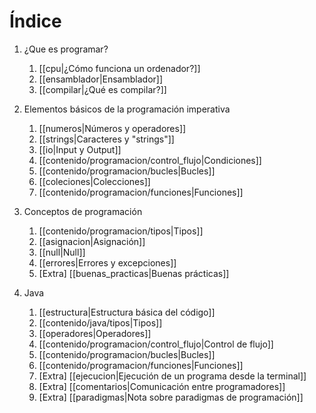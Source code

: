 # Índice

1) ¿Que es programar?
	1) [[cpu|¿Cómo funciona un ordenador?]]
	2) [[ensamblador|Ensamblador]]
	3) [[compilar|¿Qué es compilar?]]
	
2) Elementos básicos de la programación imperativa
	1) [[numeros|Números y operadores]]
	2) [[strings|Caracteres y "strings"]]
	3) [[io|Input y Output]]
	4) [[contenido/programacion/control_flujo|Condiciones]]
	5) [[contenido/programacion/bucles|Bucles]]
	6) [[coleciones|Colecciones]]
	7) [[contenido/programacion/funciones|Funciones]]

3) Conceptos de programación
	1) [[contenido/programacion/tipos|Tipos]]
	2) [[asignacion|Asignación]]
	3) [[null|Null]]
	4) [[errores|Errores y excepciones]]
	5) \[Extra\] [[buenas_practicas|Buenas prácticas]]

4) Java
	1) [[estructura|Estructura básica del código]]
	2) [[contenido/java/tipos|Tipos]]
	3) [[operadores|Operadores]]
	4) [[contenido/programacion/control_flujo|Control de flujo]]
	5) [[contenido/programacion/bucles|Bucles]]
	6) [[contenido/programacion/funciones|Funciones]]
	7) \[Extra\] [[ejecucion|Ejecución de un programa desde la terminal]]
	8) \[Extra\] [[comentarios|Comunicación entre programadores]]
	9) \[Extra\] [[paradigmas|Nota sobre paradigmas de programación]]